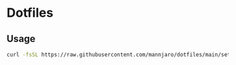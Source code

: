 # Dotfiles

## Usage

```sh
curl -fsSL https://raw.githubusercontent.com/mannjaro/dotfiles/main/setup.sh | sh
```
